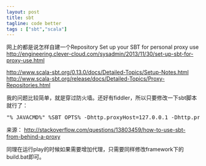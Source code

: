 ```yaml
---
layout: post
title: sbt
tagline: code better
tags : ["sbt","scala"]
---
```


网上的都是说怎样自建一个Repository
Set up your SBT for personal proxy use
http://engineering.clever-cloud.com/sysadmin/2013/11/30/set-up-sbt-for-proxy-use.html

http://www.scala-sbt.org/0.13.0/docs/Detailed-Topics/Setup-Notes.html
http://www.scala-sbt.org/release/docs/Detailed-Topics/Proxy-Repositories.html

我的问题比较简单，就是穿过防火墙。还好有fiddler，所以只要修改一下sbt脚本就行了：
<pre>
"%_JAVACMD%" %SBT_OPTS% -Dhttp.proxyHost=127.0.0.1 -Dhttp.proxyPort=8888 -cp "%SBT_HOME%sbt-launch.jar" xsbt.boot.Boot %*
</pre>

来源：
http://stackoverflow.com/questions/13803459/how-to-use-sbt-from-behind-a-proxy

同理在运行play的时候如果需要增加代理，只需要同样修改framework下的build.bat即可。
